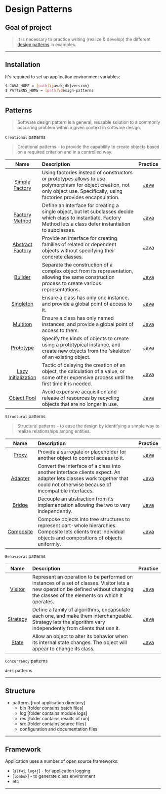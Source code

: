 #                        Design Patterns

Goal of project
---------------

> It is necessary to practice writing (realize & develop) 
> the different [design patterns][patterns] in examples.
***

Installation
------------

It's required to set up application environment variables:
```sh
$ JAVA_HOME = [path]\java\jdk{version}
$ PATTERNS_HOME = [path]\design-patterns
```
***

## Patterns
> Software design pattern is a general,
> reusable solution to a commonly occurring problem
> within a given context in software design.

`Creational` patterns
> Creational patterns - to provide the capability to create objects
> based on a required criterion and in a controlled way.

|                                         Name                                          | Description                                                                                                                                                                      |                                                   Practice                                                   |
|:-------------------------------------------------------------------------------------:|:---------------------------------------------------------------------------------------------------------------------------------------------------------------------------------|:------------------------------------------------------------------------------------------------------------:|
| [Simple Factory](https://en.wikipedia.org/wiki/Factory_(object-oriented_programming)) | Using factories instead of constructors or prototypes allows to use polymorphism for object creation, not only object use. Specifically, using factories provides encapsulation. |   [Java](/src/main/java/com/witalis/design/patterns/pattern/creational/factory/simple/SimpleFactory.java)    |
|        [Factory Method](https://en.wikipedia.org/wiki/Factory_method_pattern)         | Define an interface for creating a single object, but let subclasses decide which class to instantiate. Factory Method lets a class defer instantiation to subclasses.           |   [Java](/src/main/java/com/witalis/design/patterns/pattern/creational/factory/method/FactoryMethod.java)    |
|      [Abstract Factory](https://en.wikipedia.org/wiki/Abstract_factory_pattern)       | Provide an interface for creating families of related or dependent objects without specifying their concrete classes.                                                            | [Java](/src/main/java/com/witalis/design/patterns/pattern/creational/factory/abstracts/AbstractFactory.java) |
|               [Builder](https://en.wikipedia.org/wiki/Builder_pattern)                | Separate the construction of a complex object from its representation, allowing the same construction process to create various representations.                                 |          [Java](/src/main/java/com/witalis/design/patterns/pattern/creational/builder/Builder.java)          |
|             [Singleton](https://en.wikipedia.org/wiki/Singleton_pattern)              | Ensure a class has only one instance, and provide a global point of access to it.                                                                                                |        [Java](/src/main/java/com/witalis/design/patterns/pattern/creational/singleton/Singleton.java)        |
|              [Multiton](https://en.wikipedia.org/wiki/Multiton_pattern)               | Ensure a class has only named instances, and provide a global point of access to them.                                                                                           |         [Java](/src/main/java/com/witalis/design/patterns/pattern/creational/multiton/Multiton.java)         |
|             [Prototype](https://en.wikipedia.org/wiki/Prototype_pattern)              | Specify the kinds of objects to create using a prototypical instance, and create new objects from the 'skeleton' of an existing object.                                          |        [Java](/src/main/java/com/witalis/design/patterns/pattern/creational/prototype/Prototype.java)        |
|       [Lazy Initialization](https://en.wikipedia.org/wiki/Lazy_initialization)        | Tactic of delaying the creation of an object, the calculation of a value, or some other expensive process until the first time it is needed.                                     |      [Java](/src/main/java/com/witalis/design/patterns/pattern/creational/lazy/LazyInitialization.java)      |
|           [Object Pool](https://en.wikipedia.org/wiki/Object_pool_pattern)            | Avoid expensive acquisition and release of resources by recycling objects that are no longer in use.                                                                             |          [Java](/src/main/java/com/witalis/design/patterns/pattern/creational/pool/ObjectPool.java)          |

`Structural` patterns
> Structural patterns - to ease the design by identifying a simple way
> to realize relationships among entities.

|                             Name                             | Description                                                                                                                                                                |                                            Practice                                            |
|:------------------------------------------------------------:|:---------------------------------------------------------------------------------------------------------------------------------------------------------------------------|:----------------------------------------------------------------------------------------------:|
|     [Proxy](https://en.wikipedia.org/wiki/Proxy_pattern)     | Provide a surrogate or placeholder for another object to control access to it.                                                                                             |     [Java](/src/main/java/com/witalis/design/patterns/pattern/structural/proxy/Proxy.java)     |
|   [Adapter](https://en.wikipedia.org/wiki/Adapter_pattern)   | Convert the interface of a class into another interface clients expect. An adapter lets classes work together that could not otherwise because of incompatible interfaces. |   [Java](/src/main/java/com/witalis/design/patterns/pattern/structural/adapter/Adapter.java)   |
|    [Bridge](https://en.wikipedia.org/wiki/Bridge_pattern)    | Decouple an abstraction from its implementation allowing the two to vary independently.                                                                                    |    [Java](/src/main/java/com/witalis/design/patterns/pattern/structural/bridge/Bridge.java)    |
| [Composite](https://en.wikipedia.org/wiki/Composite_pattern) | Compose objects into tree structures to represent part-whole hierarchies. Composite lets clients treat individual objects and compositions of objects uniformly.           | [Java](/src/main/java/com/witalis/design/patterns/pattern/structural/composite/Composite.java) |

`Behavioral` patterns

|                            Name                            | Description                                                                                                                                                                         |                                           Practice                                           |
|:----------------------------------------------------------:|:------------------------------------------------------------------------------------------------------------------------------------------------------------------------------------|:--------------------------------------------------------------------------------------------:|
|  [Visitor](https://en.wikipedia.org/wiki/Visitor_pattern)  | Represent an operation to be performed on instances of a set of classes. Visitor lets a new operation be defined without changing the classes of the elements on which it operates. |  [Java](/src/main/java/com/witalis/design/patterns/pattern/behavioral/visitor/Visitor.java)  |
| [Strategy](https://en.wikipedia.org/wiki/Strategy_pattern) | Define a family of algorithms, encapsulate each one, and make them interchangeable. Strategy lets the algorithm vary independently from clients that use it.                        | [Java](/src/main/java/com/witalis/design/patterns/pattern/behavioral/strategy/Strategy.java) |
|    [State](https://en.wikipedia.org/wiki/State_pattern)    | Allow an object to alter its behavior when its internal state changes. The object will appear to change its class.                                                                  |    [Java](/src/main/java/com/witalis/design/patterns/pattern/behavioral/state/State.java)    |

`Concurrency` patterns

`Anti` patterns

***

Structure
---------

- patterns [root application directory]
    - bin [folder contains batch files]
    - log [folder contains module logs]
    - res [folder contains results of run]
    - src [folder contains source files]
    - configuration and documentation files
***

Framework
---------

Application uses a number of open source frameworks:
* [`slf4j`, `log4j`] - for application logging
* [`lombok`] - to generate class environment
* etc
***

[patterns]: <https://en.wikipedia.org/wiki/Software_design_pattern>
